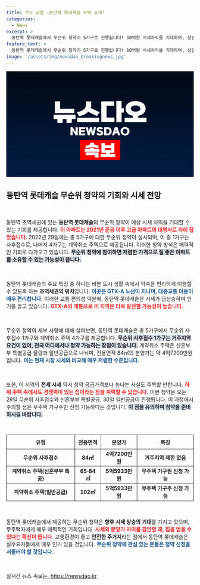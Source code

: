```yaml
---
title: 로또 당첨 …동탄역 롯데캐슬 주택 공개!
categories:
  - News
excerpt: >
  동탄역 롯데캐슬에서 무순위 청약이 5가구로 진행됩니다! 10억원 시세차익을 기대하며, 성인이면 누구나 참여 가능! 기회를 놓치지 마세요!
feature_text: >
  동탄역 롯데캐슬에서 무순위 청약이 5가구로 진행됩니다! 10억원 시세차익을 기대하며, 성인이면 누구나 참여 가능! 기회를 놓치지 마세요!
image: '/assets/img/newsdao_breakingnews.jpg'
---
```


<p><img src="/assets/img/newsdao_breakingnews.jpg" alt="cryptoinkorea 속보" /></p>

<h2 data-ke-size="size26">동탄역 롯데캐슬 무순위 청약의 기회와 시세 전망</h2>

<p data-ke-size="size16">&nbsp;</p>

<p>동탄역 초역세권에 있는 <b>동탄역 롯데캐슬</b>의 무순위 청약이 예상 시세 차익을 기대할 수 있는 기회를 제공합니다. <b><span style="color: #ee2323;">이 아파트는 2021년 준공 이후 고급 아파트의 대명사로 자리 잡았습니다.</span></b> 2022년 29일에는 총 5가구에 대한 무순위 청약이 실시되며, 이 중 1가구는 사후접수로, 나머지 4가구는 계약취소 주택으로 제공됩니다. 이러한 청약 방식은 매력적인 기회로 다가오고 있습니다. <b><span style="background-color: #21538527;">무순위 청약에 참여하면 저렴한 가격으로 질 좋은 아파트를 소유할 수 있는 가능성이 큽니다. </span></b> </p>

<p data-ke-size="size16">&nbsp;</p>

<p>동탄역 롯데캐슬의 주요 특징 중 하나는 바쁜 도시 생활 속에서 약속을 편리하게 이행할 수 있도록 하는 <b>초역세권의 위치</b>입니다. <b><span style="color: #1a5490;">이곳은 GTX-A 노선이 지나며, 대중교통 이용이 매우 편리합니다.</span></b> 이러한 교통 편의성 덕분에, 동탄역 롯데캐슬은 시세가 급상승하며 인기를 끌고 있습니다. <b><span style="color: #ee2323;">GTX-A의 개통으로 이 지역은 더욱 발전할 가능성이 높습니다.</span></b> </p>

<p data-ke-size="size16">&nbsp;</p>

<p>무순위 청약의 세부 사항에 대해 살펴보면, 동탄역 롯데캐슬은 총 5가구에서 무순위 사후접수 1가구와 계약취소 주택 4가구를 제공합니다. <b><span style="background-color: #21538527;">무순위 사후접수 1가구는 거주지역 요건이 없어, 전국 어디에서나 청약 가능하는 장점이 있습니다.</span></b> 계약취소 주택은 신혼부부 특별공급 물량과 일반공급으로 나뉘며, 전용면적 84㎡의 분양가는 약 4억7200만원입니다. <b><span style="color: #1a5490;">이는 현재 시장 시세와 비교해 매우 저렴한 수준입니다.</span></b></p>

<p data-ke-size="size16">&nbsp;</p>

<p>또한, 이 지역의 <b>전세 시세</b> 역시 청약 공급가격보다 높다는 사실도 주목할 만합니다. <b><span style="color: #ee2323;">하위 주택 속에서도 경쟁력이 있는 집이라는 점을 피력할 수 있습니다.</span></b> 이번 청약은 오는 29일 무순위 사후접수와 신혼부부 특별공급, 30일 일반공급이 진행됩니다. 이 과정에서 주의할 점은 무주택 가구주만 신청 가능하다는 것입니다. <b><span style="background-color: #21538527;">이 점을 유의하며 청약을 준비하시길 바랍니다.</span></b></p>

<p data-ke-size="size16">&nbsp;</p>

<table style="width: 100%; border-collapse: collapse;">
  <tr>
    <th style="border: 1px solid; text-align: center; height: 30px;">유형</th>
    <th style="border: 1px solid; text-align: center; height: 30px;">전용면적</th>
    <th style="border: 1px solid; text-align: center; height: 30px;">분양가</th>
    <th style="border: 1px solid; text-align: center; height: 30px;">특징</th>
  </tr>
  <tr>
    <td style="border: 1px solid; text-align: center; height: 30px;"><b>무순위 사후접수</b></td>
    <td style="border: 1px solid; text-align: center; height: 30px;"><b>84㎡</b></td>
    <td style="border: 1px solid; text-align: center; height: 30px;"><b>4억7200만원</b></td>
    <td style="border: 1px solid; text-align: center; height: 30px;"><b>거주지역 제한 없음</b></td>
  </tr>
  <tr>
    <td style="border: 1px solid; text-align: center; height: 30px;"><b>계약취소 주택(신혼부부 특공)</b></td>
    <td style="border: 1px solid; text-align: center; height: 30px;"><b>65·84㎡</b></td>
    <td style="border: 1px solid; text-align: center; height: 30px;"><b>5억5933만원</b></td>
    <td style="border: 1px solid; text-align: center; height: 30px;"><b>무주택 가구원 신청 가능</b></td>
  </tr>
  <tr>
    <td style="border: 1px solid; text-align: center; height: 30px;"><b>계약취소 주택(일반공급)</b></td>
    <td style="border: 1px solid; text-align: center; height: 30px;"><b>102㎡</b></td>
    <td style="border: 1px solid; text-align: center; height: 30px;"><b>5억5933만원</b></td>
    <td style="border: 1px solid; text-align: center; height: 30px;"><b>무주택 가구주 신청 가능</b></td>
  </tr>
</table>

<p data-ke-size="size16">&nbsp;</p>

<p>동탄역 롯데캐슬에서 제공하는 무순위 청약은 <b>향후 시세 상승의 기대</b>를 가지고 있으며, 무주택자에게 매우 매력적인 기회입니다. <b><span style="color: #ee2323;">시세와 분양가 차이를 감안할 때, 집을 얻을 수 있다는 확신이 듭니다.</span></b> 교통환경이 좋고 <b>안전한 주거지</b>라는 점에서 동탄역 롯데캐슬은 실수요자들에게 매우 인기 있을 것입니다. <b><span style="color: #1a5490;">무순위 청약에 관심 있는 분들은 청약 신청을 서둘러야 할 것입니다.</span></b> </p>

<p data-ke-size="size16">&nbsp;</p>
실시간 뉴스 속보는, <a href="https://newsdao.kr" rel="dofollow">https://newsdao.kr</a>


